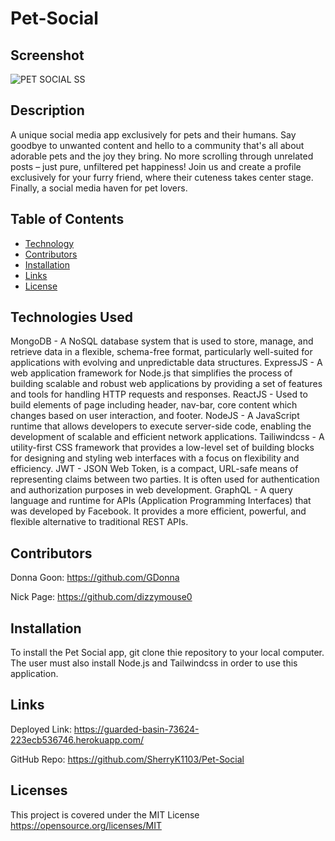 # Pet-Social

## Screenshot

![PET SOCIAL SS](./client/public/assets/MERN-SS.png)

## Description

A unique social media app exclusively for pets and their humans. Say goodbye to unwanted content and hello to a community that's all about adorable pets and the joy they bring. No more scrolling through unrelated posts – just pure, unfiltered pet happiness! Join us and create a profile exclusively for your furry friend, where their cuteness takes center stage. Finally, a social media haven for pet lovers.

## Table of Contents

- [Technology](#technology)
- [Contributors](#contributors)
- [Installation](#installation)
- [Links](#links)
- [License](#license)

## Technologies Used <a name="technology"></a>

MongoDB - A NoSQL database system that is used to store, manage, and retrieve data in a flexible, schema-free format, particularly well-suited for applications with evolving and unpredictable data structures.
ExpressJS - A web application framework for Node.js that simplifies the process of building scalable and robust web applications by providing a set of features and tools for handling HTTP requests and responses.
ReactJS - Used to build elements of page including header, nav-bar, core content which changes based on user interaction, and footer.
NodeJS - A JavaScript runtime that allows developers to execute server-side code, enabling the development of scalable and efficient network applications.
Tailiwindcss - A utility-first CSS framework that provides a low-level set of building blocks for designing and styling web interfaces with a focus on flexibility and efficiency.
JWT - JSON Web Token, is a compact, URL-safe means of representing claims between two parties. It is often used for authentication and authorization purposes in web development.
GraphQL - A query language and runtime for APIs (Application Programming Interfaces) that was developed by Facebook. It provides a more efficient, powerful, and flexible alternative to traditional REST APIs.

## Contributors <a name="contributors"></a>

Donna Goon: https://github.com/GDonna

Nick Page: https://github.com/dizzymouse0

## Installation <a name="installation"></a>

To install the Pet Social app, git clone thie repository to your local computer. The user must also install Node.js and Tailwindcss in order to use this application.

## Links <a name="links"></a>

Deployed Link: https://guarded-basin-73624-223ecb536746.herokuapp.com/

GitHub Repo: https://github.com/SherryK1103/Pet-Social

## Licenses <a name="license"></a>

This project is covered under the MIT License https://opensource.org/licenses/MIT
